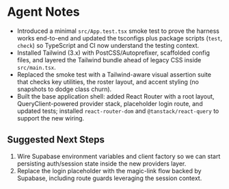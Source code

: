 # Agent Notes

- Introduced a minimal `src/App.test.tsx` smoke test to prove the harness works end-to-end and updated the tsconfigs plus package scripts (`test`, `check`) so TypeScript and CI now understand the testing context.
- Installed Tailwind (3.x) with PostCSS/Autoprefixer, scaffolded config files, and layered the Tailwind bundle ahead of legacy CSS inside `src/main.tsx`.
- Replaced the smoke test with a Tailwind-aware visual assertion suite that checks key utilities, the roster layout, and accent styling (no snapshots to dodge class churn).
- Built the base application shell: added React Router with a root layout, QueryClient-powered provider stack, placeholder login route, and updated tests; installed `react-router-dom` and `@tanstack/react-query` to support the new wiring.

## Suggested Next Steps
1. Wire Supabase environment variables and client factory so we can start persisting auth/session state inside the new providers layer.
2. Replace the login placeholder with the magic-link flow backed by Supabase, including route guards leveraging the session context.

